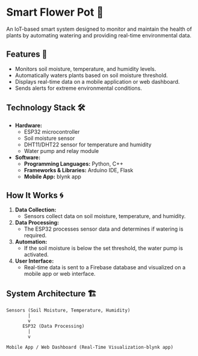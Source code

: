 # Smart Flower Pot 🌼

An IoT-based smart system designed to monitor and maintain the health of plants by automating watering and providing real-time environmental data.

## Features 🚀
- Monitors soil moisture, temperature, and humidity levels.
- Automatically waters plants based on soil moisture threshold.
- Displays real-time data on a mobile application or web dashboard.
- Sends alerts for extreme environmental conditions.

## Technology Stack 🛠️
- **Hardware:**
  - ESP32 microcontroller
  - Soil moisture sensor
  - DHT11/DHT22 sensor for temperature and humidity
  - Water pump and relay module
- **Software:**
  - **Programming Languages:** Python, C++
  - **Frameworks & Libraries:** Arduino IDE, Flask
  - **Mobile App:** blynk app

## How It Works 🌀
1. **Data Collection:**
   - Sensors collect data on soil moisture, temperature, and humidity.
2. **Data Processing:**
   - The ESP32 processes sensor data and determines if watering is required.
3. **Automation:**
   - If the soil moisture is below the set threshold, the water pump is activated.
4. **User Interface:**
   - Real-time data is sent to a Firebase database and visualized on a mobile app or web interface.

## System Architecture 🏗️
```text
Sensors (Soil Moisture, Temperature, Humidity)
        |
        v
      ESP32 (Data Processing)
        |
        v

Mobile App / Web Dashboard (Real-Time Visualization-blynk app)
